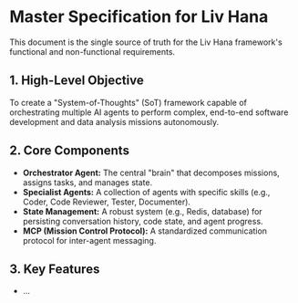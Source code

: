 <!-- Optimized: 2025-10-06 -->
<!-- RPM: 1.6.2.4.1.6.2.4_docs_SPEC_Version2_20251006 -->
<!-- Session: E2E RPM DNA Application -->
<!-- AOM: RND (Reggie & Dro) -->
<!-- COI: TECHNOLOGY -->
<!-- RPM: HIGH -->
<!-- ACTION: DOCUMENT -->

<!--
Optimized: 2025-10-03
RPM: 3.6.0.6.ops-technology-ship-status-documentation
Session: Dual-AI Collaboration - Sonnet Docs Sweep
-->
# Master Specification for Liv Hana

This document is the single source of truth for the Liv Hana framework's functional and non-functional requirements.

## 1. High-Level Objective

To create a "System-of-Thoughts" (SoT) framework capable of orchestrating multiple AI agents to perform complex, end-to-end software development and data analysis missions autonomously.

## 2. Core Components

- **Orchestrator Agent:** The central "brain" that decomposes missions, assigns tasks, and manages state.
- **Specialist Agents:** A collection of agents with specific skills (e.g., Coder, Code Reviewer, Tester, Documenter).
- **State Management:** A robust system (e.g., Redis, database) for persisting conversation history, code state, and agent progress.
- **MCP (Mission Control Protocol):** A standardized communication protocol for inter-agent messaging.

## 3. Key Features

- ...

<!-- Last verified: 2025-10-02 -->

<!-- Optimized: 2025-10-02 -->

<!-- Last updated: 2025-10-02 -->

<!-- Last optimized: 2025-10-02 -->
